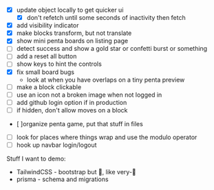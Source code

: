 * [x] update object locally to get quicker ui
  * [x] don't refetch until some seconds of inactivity then fetch
* [x] add visibility indicator
* [x] make blocks transform, but not translate
* [x] show mini penta boards on listing page
* [ ] detect success and show a gold star or confetti burst or something
* [ ] add a reset all button
* [ ] show keys to hint the controls
* [x] fix small board bugs
  * look at when you have overlaps on a tiny penta preview
* [ ] make a block clickable
* [ ] use an icon not a broken image when not logged in
* [ ] add github login option if in production
* [ ] if hidden, don't allow moves on a block
* [ ]organize penta game, put that stuff in files
* [ ] look for places where things wrap and use the modulo operator
* [ ] hook up navbar login/logout

Stuff I want to demo:
* TailwindCSS - bootstrap but 🍄, like very-🍄
* prisma - schema and migrations